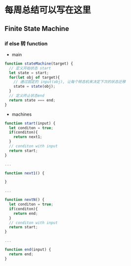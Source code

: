 # 每周总结可以写在这里

## Finite State Machine

### if else 转 function

* main
```JavaScript
function stateMachine(target) {
  // 定义开始状态 start
  let state = start;
  for(let obj of target){
    // 通过固定的 input(obj), 让每个转态机来决定下次的状态迁移
    state = state(obj);
  }
  // 定义终止状态end
  return state === end;
}
```
* machines
```JavaScript
function start(input) {
  let conditon = true;
  if(conditon){
    return next1;
  }
  // conditon with input
  return start;
}

...

function next1() {

}

...

function nextN() {
  let conditon = true;
  if(conditon){
    return end;
  }
  // conditon with input
  return start;
}

...

function end(input) {
  return end;
}

```
